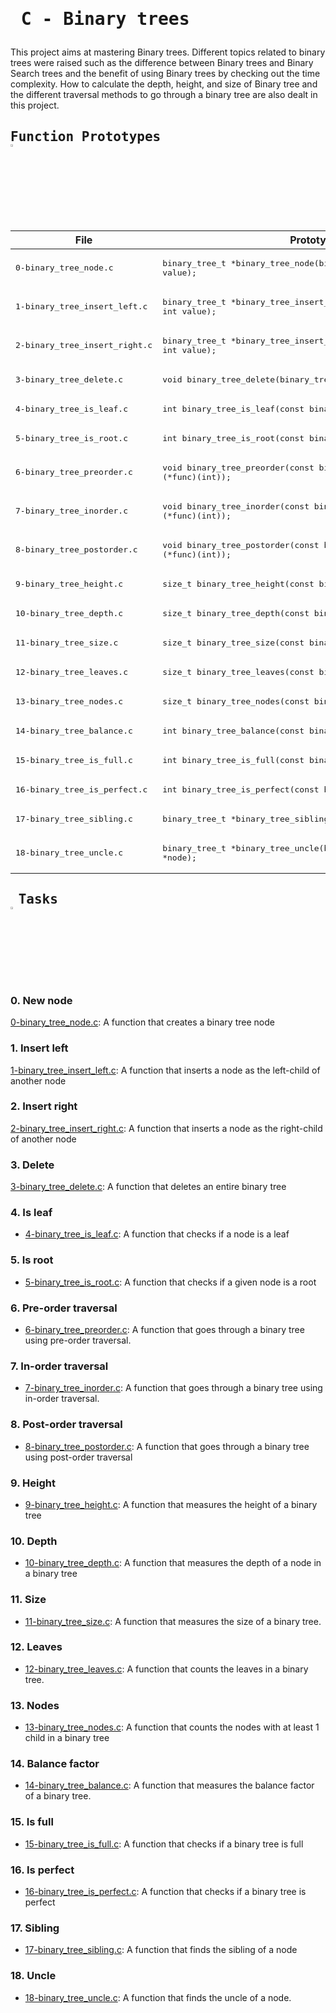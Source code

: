 # <pre> C - Binary trees </pre>
This project aims at mastering Binary trees. Different topics related to binary trees were raised such as the difference between Binary trees and Binary Search trees and the benefit of using Binary trees by checking out the time complexity. How to calculate the depth, height, and size of Binary tree and the different traversal methods to go through a binary tree are also dealt in this project.
## <pre>Function Prototypes   <img src="https://user-images.githubusercontent.com/107026397/209423040-0ba70fc0-8862-492e-944b-fa10de86e407.svg" width=3% height=3%/></pre>
| File  | Prototype |
| ------------- | ------------- |
|<pre>0-binary_tree_node.c|<pre>binary_tree_t *binary_tree_node(binary_tree_t *parent, int value); |
|<pre>1-binary_tree_insert_left.c|<pre>binary_tree_t *binary_tree_insert_left(binary_tree_t *parent, int value);|
|<pre>2-binary_tree_insert_right.c|<pre>binary_tree_t *binary_tree_insert_right(binary_tree_t *parent, int value);|
|<pre>3-binary_tree_delete.c|<pre>void binary_tree_delete(binary_tree_t *tree);|
|<pre>4-binary_tree_is_leaf.c|<pre>int binary_tree_is_leaf(const binary_tree_t *node);|
|<pre>5-binary_tree_is_root.c|<pre>int binary_tree_is_root(const binary_tree_t *node);|
|<pre>6-binary_tree_preorder.c|<pre>void binary_tree_preorder(const binary_tree_t *tree, void (*func)(int));|
|<pre>7-binary_tree_inorder.c|<pre>void binary_tree_inorder(const binary_tree_t *tree, void (*func)(int));|
|<pre>8-binary_tree_postorder.c|<pre>void binary_tree_postorder(const binary_tree_t *tree, void (*func)(int));|
|<pre>9-binary_tree_height.c|<pre>size_t binary_tree_height(const binary_tree_t *tree);|
|<pre>10-binary_tree_depth.c|<pre>size_t binary_tree_depth(const binary_tree_t *tree);|
|<pre>11-binary_tree_size.c|<pre>size_t binary_tree_size(const binary_tree_t *tree);|
|<pre>12-binary_tree_leaves.c|<pre>size_t binary_tree_leaves(const binary_tree_t *tree);|
|<pre>13-binary_tree_nodes.c|<pre>size_t binary_tree_nodes(const binary_tree_t *tree);|
|<pre>14-binary_tree_balance.c|<pre>int binary_tree_balance(const binary_tree_t *tree);|
|<pre>15-binary_tree_is_full.c|<pre>int binary_tree_is_full(const binary_tree_t *tree);|
|<pre>16-binary_tree_is_perfect.c|<pre>int binary_tree_is_perfect(const binary_tree_t *tree);|
|<pre>17-binary_tree_sibling.c|<pre>binary_tree_t *binary_tree_sibling(binary_tree_t *node);|
|<pre>18-binary_tree_uncle.c|<pre>binary_tree_t *binary_tree_uncle(binary_tree_t *node);</pre>|
## <pre> Tasks   <img src="https://user-images.githubusercontent.com/107026397/209345588-c8cc3382-31c2-417b-888a-666928ab0e1d.svg" width=3% height=3%/></pre>
### 0. New node
[0-binary_tree_node.c](https://github.com/Bezawork-pr/binary_trees/blob/master/0-binary_tree_node.c): A function that creates a binary tree node
### 1. Insert left
[1-binary_tree_insert_left.c](https://github.com/Bezawork-pr/binary_trees/blob/master/1-binary_tree_insert_left.c): A function that inserts a node as the left-child of another node
### 2. Insert right
[2-binary_tree_insert_right.c](https://github.com/Bezawork-pr/binary_trees/blob/master/2-binary_tree_insert_right.c): A function that inserts a node as the right-child of another node
### 3. Delete
[3-binary_tree_delete.c](https://github.com/Bezawork-pr/binary_trees/blob/master/3-binary_tree_delete.c): A function that deletes an entire binary tree
### 4. Is leaf
* [4-binary_tree_is_leaf.c](https://github.com/Bezawork-pr/binary_trees/blob/master/4-binary_tree_is_leaf.c):  A function that checks if a node is a leaf
### 5. Is root
* [5-binary_tree_is_root.c](https://github.com/Bezawork-pr/binary_trees/blob/master/5-binary_tree_is_root.c): A function that checks if a given node is a root

### 6. Pre-order traversal
* [6-binary_tree_preorder.c](https://github.com/Bezawork-pr/binary_trees/blob/master/6-binary_tree_preorder.c): A function that goes through a binary tree using pre-order traversal.

### 7. In-order traversal
* [7-binary_tree_inorder.c](https://github.com/Bezawork-pr/binary_trees/blob/master/7-binary_tree_inorder.c): A function that goes through a binary tree using in-order traversal.

### 8. Post-order traversal
* [8-binary_tree_postorder.c](https://github.com/Bezawork-pr/binary_trees/blob/master/8-binary_tree_postorder.c): A function that goes through a binary tree using post-order traversal
### 9. Height
* [9-binary_tree_height.c](https://github.com/Bezawork-pr/binary_trees/blob/master/9-binary_tree_height.c): A function that measures the height of a binary tree
### 10. Depth
* [10-binary_tree_depth.c](https://github.com/Bezawork-pr/binary_trees/blob/master/10-binary_tree_depth.c): A function that measures the depth of a node in a binary tree
### 11. Size
* [11-binary_tree_size.c](https://github.com/Bezawork-pr/binary_trees/blob/master/11-binary_tree_size.c): A function that measures the size of a binary tree.
### 12. Leaves
* [12-binary_tree_leaves.c](https://github.com/Bezawork-pr/binary_trees/blob/master/12-binary_tree_leaves.c): A function that counts the leaves in a binary tree.
### 13. Nodes
* [13-binary_tree_nodes.c](https://github.com/Bezawork-pr/binary_trees/blob/master/13-binary_tree_nodes.c): A function that counts the nodes with at least 1 child in a binary tree
### 14. Balance factor
* [14-binary_tree_balance.c](https://github.com/Bezawork-pr/binary_trees/blob/master/14-binary_tree_balance.c): A function that measures the balance factor of a binary tree.
### 15. Is full
* [15-binary_tree_is_full.c](https://github.com/Bezawork-pr/binary_trees/blob/master/15-binary_tree_is_full.c): A function that checks if a binary tree is full
### 16. Is perfect
* [16-binary_tree_is_perfect.c](https://github.com/Bezawork-pr/binary_trees/blob/master/16-binary_tree_is_perfect.c): A function that checks if a binary tree is perfect
### 17. Sibling
* [17-binary_tree_sibling.c](https://github.com/Bezawork-pr/binary_trees/blob/master/17-binary_tree_sibling.c): A function that finds the sibling of a node

### 18. Uncle
* [18-binary_tree_uncle.c](https://github.com/Bezawork-pr/binary_trees/blob/master/18-binary_tree_uncle.c): A function that finds the uncle of a node.
